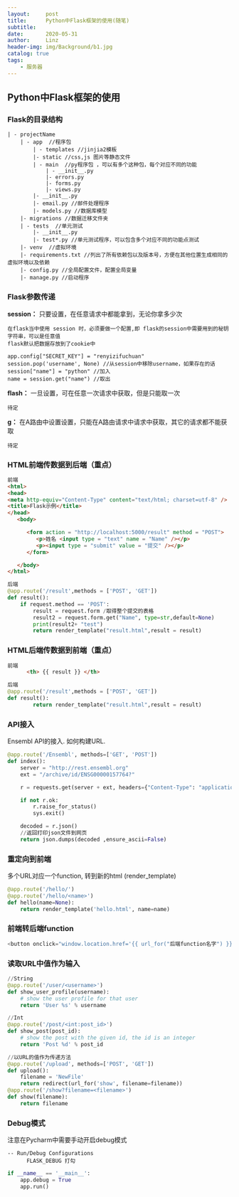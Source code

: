 ```yaml
---
layout:     post
title:      Python中Flask框架的使用(随笔)
subtitle:   
date:       2020-05-31
author:     Linz
header-img: img/Background/b1.jpg
catalog: true
tags:
    - 服务器
---
```


## Python中Flask框架的使用

### Flask的目录结构
```
| - projectName
	| - app  //程序包
		| - templates //jinjia2模板
		|- static //css,js 图片等静态文件
		| - main  //py程序包 ，可以有多个这种包，每个对应不同的功能
			| - __init__.py
			|- errors.py
			|- forms.py
			|- views.py
		|- __init__.py
		|- email.py //邮件处理程序
		|- models.py //数据库模型
	|- migrations //数据迁移文件夹
	| - tests  //单元测试
		|- __init__.py
		|- test*.py //单元测试程序，可以包含多个对应不同的功能点测试
	|- venv  //虚拟环境
	|- requirements.txt //列出了所有依赖包以及版本号，方便在其他位置生成相同的虚拟环境以及依赖
	|- config.py //全局配置文件，配置全局变量
	|- manage.py //启动程序
```

### Flask参数传递

**session：** 只要设置，在任意请求中都能拿到，无论你拿多少次

    在flask当中使用 session 时，必须要做一个配置,即 flask的session中需要用到的秘钥字符串，可以是任意值
    flask默认把数据存放到了cookie中


```
app.config["SECRET_KEY"] = "renyizifuchuan"
session.pop('username', None) //从session中移除username，如果存在的话
session["name"] = "python" //加入
name = session.get("name") //取出

```

**flash：** 一旦设置，可在任意一次请求中获取，但是只能取一次
```
待定
```
**g：** 在A路由中设置设置，只能在A路由请求中请求中获取，其它的请求都不能获取
```
待定
```

### HTML前端传数据到后端（重点）
``` HTML
前端
<html>
<head>
<meta http-equiv="Content-Type" content="text/html; charset=utf-8" />
<title>Flask示例</title>
</head>
   <body>

      <form action = "http://localhost:5000/result" method = "POST">
         <p>姓名 <input type = "text" name = "Name" /></p>
         <p><input type = "submit" value = "提交" /></p>
      </form>

   </body>
</html>
```
``` python
后端
@app.route('/result',methods = ['POST', 'GET'])
def result():
    if request.method == 'POST':
        result = request.form /取得整个提交的表格
        result2 = request.form.get("Name", type=str,default=None)
        print(result2+ "test")
        return render_template("result.html",result = result)
```

### HTML后端传数据到前端（重点）
``` HTML
前端
      <th> {{ result }} </th>
```
``` python
后端
@app.route('/result',methods = ['POST', 'GET'])
def result():
        return render_template("result.html",result = result)
```


### API接入
Ensembl API的接入. 如何构建URL.

``` Python
@app.route('/Ensembl', methods=['GET', 'POST'])
def index():
    server = "http://rest.ensembl.org"
    ext = "/archive/id/ENSG00000157764?"

    r = requests.get(server + ext, headers={"Content-Type": "application/json"})

    if not r.ok:
        r.raise_for_status()
        sys.exit()

    decoded = r.json()
    //返回打印json文件到网页
    return json.dumps(decoded ,ensure_ascii=False)
```

### 重定向到前端

多个URL对应一个function, 转到新的html (render_template)

``` python
@app.route('/hello/')
@app.route('/hello/<name>')
def hello(name=None):
    return render_template('hello.html', name=name)
```

### 前端转后端function

``` Python
<button onclick="window.location.href='{{ url_for("后端function名字") }}'">Button名字</button>
```

### 读取URL中值作为输入
``` Python
//String
@app.route('/user/<username>')
def show_user_profile(username):
    # show the user profile for that user
    return 'User %s' % username

//Int
@app.route('/post/<int:post_id>')
def show_post(post_id):
    # show the post with the given id, the id is an integer
    return 'Post %d' % post_id

//以URL的值作为传递方法
@app.route('/upload', methods=['POST', 'GET'])
def upload():
    filename = 'NewFile'
    return redirect(url_for('show', filename=filename))
@app.route('/show?filename=<filename>')
def show(filename):
    return filename
```



### Debug模式

注意在Pycharm中需要手动开启debug模式
```
-- Run/Debug Configurations
      FLASK_DEBUG 打勾
```    
``` Python
if __name__ == '__main__':
    app.debug = True
    app.run()
```
